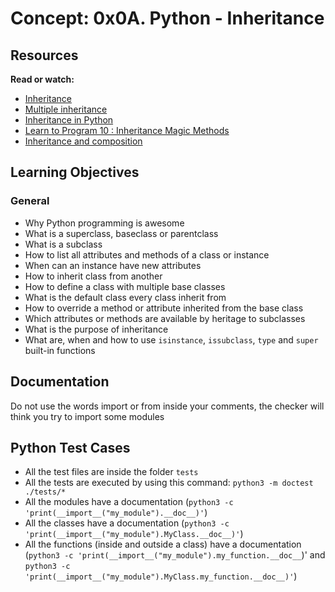# Concept: 0x0A. Python - Inheritance

## Resources

**Read or watch:**

- [Inheritance](https://docs.python.org/3/tutorial/classes.html#inheritance)
- [Multiple inheritance](https://docs.python.org/3/tutorial/classes.html#multiple-inheritance)
- [Inheritance in Python](https://www.geeksforgeeks.org/inheritance-in-python/)
- [Learn to Program 10 : Inheritance Magic Methods](https://www.youtube.com/watch?v=d8kCdLCi6Lk)
- [Inheritance and composition](https://realpython.com/inheritance-composition-python/)

## Learning Objectives

### General

- Why Python programming is awesome
- What is a superclass, baseclass or parentclass
- What is a subclass
- How to list all attributes and methods of a class or instance
- When can an instance have new attributes
- How to inherit class from another
- How to define a class with multiple base classes
- What is the default class every class inherit from
- How to override a method or attribute inherited from the base class
- Which attributes or methods are available by heritage to subclasses
- What is the purpose of inheritance
- What are, when and how to use `isinstance`, `issubclass`, `type` and `super` built-in functions

## Documentation

Do not use the words import or from inside your comments, the checker will think you try to import some modules

## Python Test Cases

- All the test files are inside the folder `tests`
- All the tests are executed by using this command: `python3 -m doctest ./tests/*`
- All the modules have a documentation (`python3 -c 'print(__import__("my_module").__doc__)'`)
- All the classes have a documentation (`python3 -c 'print(__import__("my_module").MyClass.__doc__)'`)
- All the functions (inside and outside a class) have a documentation (`python3 -c 'print(__import__("my_module").my_function.__doc__`)' and `python3 -c 'print(__import__("my_module").MyClass.my_function.__doc__)'`)
